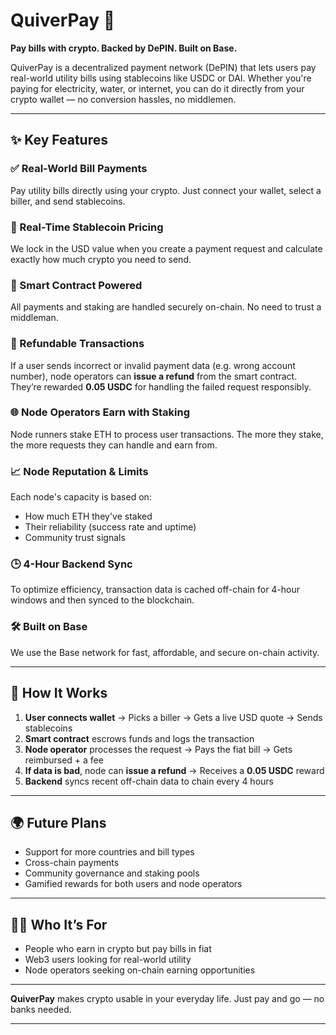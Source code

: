 

# QuiverPay 💸

**Pay bills with crypto. Backed by DePIN. Built on Base.**

QuiverPay is a decentralized payment network (DePIN) that lets users pay real-world utility bills using stablecoins like USDC or DAI. Whether you're paying for electricity, water, or internet, you can do it directly from your crypto wallet — no conversion hassles, no middlemen.

---

## ✨ Key Features

### ✅ Real-World Bill Payments

Pay utility bills directly using your crypto. Just connect your wallet, select a biller, and send stablecoins.

### 🔁 Real-Time Stablecoin Pricing

We lock in the USD value when you create a payment request and calculate exactly how much crypto you need to send.

### 🔐 Smart Contract Powered

All payments and staking are handled securely on-chain. No need to trust a middleman.

### 🧾 Refundable Transactions

If a user sends incorrect or invalid payment data (e.g. wrong account number), node operators can **issue a refund** from the smart contract.
They’re rewarded **0.05 USDC** for handling the failed request responsibly.

### 🌐 Node Operators Earn with Staking

Node runners stake ETH to process user transactions. The more they stake, the more requests they can handle and earn from.

### 📈 Node Reputation & Limits

Each node's capacity is based on:

* How much ETH they've staked
* Their reliability (success rate and uptime)
* Community trust signals

### 🕒 4-Hour Backend Sync

To optimize efficiency, transaction data is cached off-chain for 4-hour windows and then synced to the blockchain.

### 🛠 Built on Base

We use the Base network for fast, affordable, and secure on-chain activity.

---

## 🚀 How It Works

1. **User connects wallet** → Picks a biller → Gets a live USD quote → Sends stablecoins
2. **Smart contract** escrows funds and logs the transaction
3. **Node operator** processes the request → Pays the fiat bill → Gets reimbursed + a fee
4. **If data is bad**, node can **issue a refund** → Receives a **0.05 USDC** reward
5. **Backend** syncs recent off-chain data to chain every 4 hours

---

## 🌍 Future Plans

* Support for more countries and bill types
* Cross-chain payments
* Community governance and staking pools
* Gamified rewards for both users and node operators

---

## 🧑‍💻 Who It’s For

* People who earn in crypto but pay bills in fiat
* Web3 users looking for real-world utility
* Node operators seeking on-chain earning opportunities

---

**QuiverPay** makes crypto usable in your everyday life. Just pay and go — no banks needed.

---
